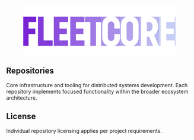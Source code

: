 <div style="text-align:center;">
    <img src="./logo.png" alt="Logo" width="412" height="136" style="display:block; margin:0 auto;" />
</div>

## Repositories
Core infrastructure and tooling for distributed systems development. Each repository implements focused functionality within the broader ecosystem architecture.

## License
Individual repository licensing applies per project requirements.
